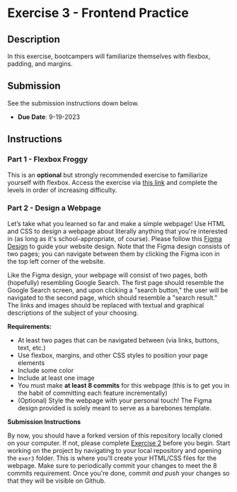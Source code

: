 # Exercise 3 - Frontend Practice

## Description
In this exercise, bootcampers will familiarize themselves with flexbox, padding, and margins.

## Submission
See the submission instructions down below. 
- **Due Date**: 9-19-2023

## Instructions
### Part 1 - Flexbox Froggy
This is an **optional** but strongly recommended exercise to familiarize yourself with flexbox. Access the exercise via [this link](https://flexboxfroggy.com/) and complete the levels in order of increasing difficulty.
### Part 2 - Design a Webpage
Let’s take what you learned so far and make a simple webpage! Use HTML and CSS to design a webpage about literally anything that you're interested in (as long as it's school-appropriate, of course). Please follow this [Figma Design](https://www.figma.com/file/ntkLB8VoJ1yCSv65922Jdt/Simple-Google-Page?type=design&mode=design&t=693nvgfQneNp8ziH-0) to guide your website design. Note that the Figma design consists of two pages; you can navigate between them by clicking the Figma icon in the top left corner of the website. 

Like the Figma design, your webpage will consist of two pages, both (hopefully) resembling Google Search. The first page should resemble the Google Search screen, and upon clicking a "search button," the user will be navigated to the second page, which should resemble a "search result." The links and images should be replaced with textual and graphical descriptions of the subject of your choosing.

**Requirements:**
- At least two pages that can be navigated between (via links, buttons, text, etc.)
- Use flexbox, margins, and other CSS styles to position your page elements
- Include some color
- Include at least one image
- You must make **at least 8 commits** for this webpage (this is to get you in the habit of committing each feature incrementally)
- (Optional) Style the webpage with your personal touch! The Figma design provided is solely meant to serve as a barebones template.

**Submission Instructions**

By now, you should have a forked version of this repository locally cloned on your computer. If not, please complete [Exercise 2](https://github.com/BoG-Dev-Bootcamp-F23/bootcamp-f23/tree/main/exer2) before you begin. Start working on the project by navigating to your local repository and opening the `exer3` folder. This is where you'll create your HTML/CSS files for the webpage. Make sure to periodically commit your changes to meet the 8 commits requirement. Once you're done, commit _and push_ your changes so that they will be visible on Github.
